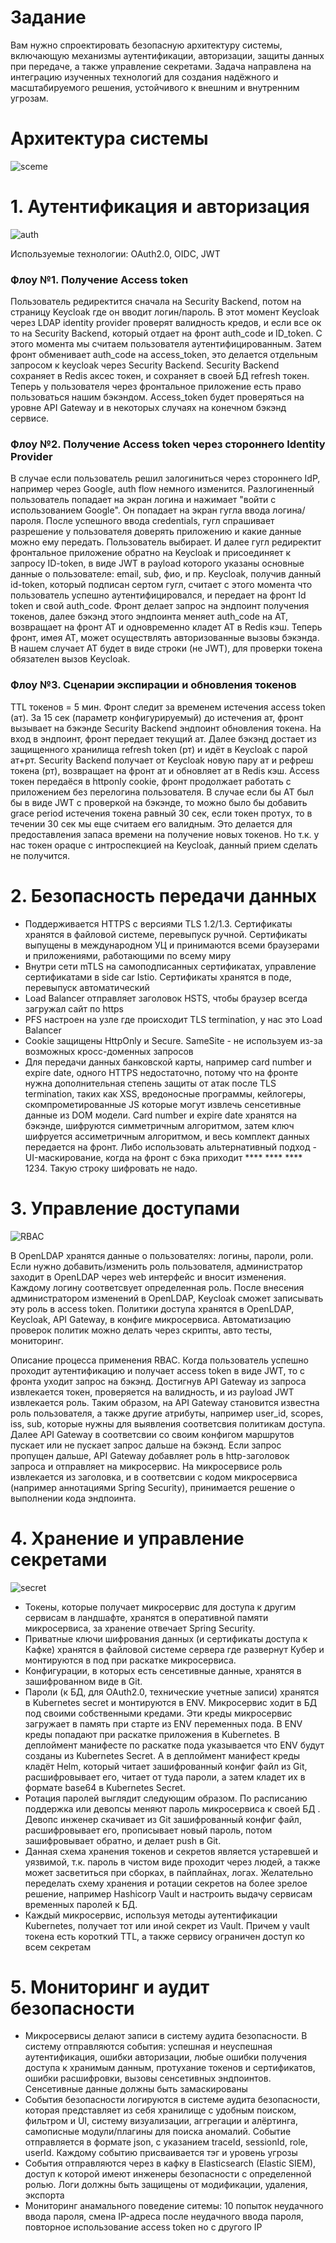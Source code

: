 
# Задание
Вам нужно спроектировать безопасную архитектуру системы, включающую механизмы аутентификации, авторизации, защиты данных при передаче, а также управление секретами. Задача направлена на интеграцию изученных технологий для создания надёжного и масштабируемого решения, устойчивого к внешним и внутренним угрозам.

# Архитектура системы
![sceme](https://github.com/serjteplov/system-design/blob/945ae888a341d7fafaf27dd2ffe0494ebcf34feb/dz5%20-%20security/scheme.jpg)

# 1. Аутентификация и авторизация
![auth](https://github.com/serjteplov/system-design/blob/945ae888a341d7fafaf27dd2ffe0494ebcf34feb/dz5%20-%20security/auth.png)

Используемые технологии: OAuth2.0, OIDC, JWT
### Флоу №1. Получение Access token
Пользователь редиректится сначала на Security Backend, потом на страницу Keycloak где он вводит логин/пароль. В этот момент Keycloak через LDAP identity provider проверят валидность кредов, и если все ок то на Security Backend, который отдает на фронт auth_code и ID_token. С этого момента мы считаем пользователя аутентифицированным. Затем фронт обменивает auth_code на access_token, это делается отдельным запросом к keycloak через Security Backend. Security Backend сохраняет в Redis аксес токен, и сохраняет в своей БД refresh токен. Теперь у пользователя через фронтальное приложение есть право пользоваться нашим бэкэндом. Access_token будет проверяться на уровне API Gateway и в некоторых случаях на конечном бэкэнд сервисе.
### Флоу №2. Получение Access token через стороннего Identity Provider
В случае если пользователь решил залогиниться через стороннего IdP, например через Google, auth flow немного изменится. Разлогиненный пользователь попадает на экран логина и нажимает "войти с использованием Google". Он попадает на экран гугла ввода логина/пароля. После успешного ввода credentials, гугл спрашивает разрешение у пользователя доверять приложению и какие данные можно ему передать. Пользователь выбирает. И далее гугл редиректит фронтальное приложение обратно на Keycloak и присоединяет к запросу ID-token, в виде JWT в payload которого указаны основные данные о пользователе: email, sub, фио, и пр. Keycloak, получив данный id-token, который подписан сертом гугл, считает с этого момента что пользователь успешно аутентифицировался, и передает на фронт Id token и свой auth_code. Фронт делает запрос на эндпоинт получения токенов, далее бэкэнд этого эндпоинта меняет auth_code на AT, возвращает на фронт AT и одновременно кладет AT в Redis кэш. Теперь фронт, имея AT, может осуществлять авторизованные вызовы бэкэнда. В нашем случает AT будет в виде строки (не JWT), для проверки токена обязателен вызов Keycloak.
### Флоу №3. Сценарии экспирации и обновления токенов
TTL токенов = 5 мин. Фронт следит за временем истечения access token (ат). За 15 сек (параметр конфигурируемый) до истечения ат, фронт вызывает на бэкэнде Security Backend эндпоинт обновления токена. На вход в эндпоинт, фронт передает текущий ат. Далее бэкэнд достает из защищенного хранилища refresh token (рт) и идёт в Keycloak с парой ат+рт. Security Backend получает от Keycloak новую пару ат и рефреш токена (рт), возвращает на фронт ат и обновляет ат в Redis кэш. Access токен передаёся в httponly cookie, фронт продолжает работать с приложением без перелогина пользователя.
В случае если бы АТ был бы в виде JWT с проверкой на бэкэнде, то можно было бы добавить grace period истечения токена равный 30 сек, если токен протух, то в течении 30 сек мы еще считаем его валидным. Это делается для предоставления запаса времени на получение новых токенов. Но т.к. у нас токен opaque с интроспекцией на Keycloak, данный прием сделать не получится.

# 2. Безопасность передачи данных
* Поддерживается HTTPS с версиями TLS 1.2/1.3. Сертификаты хранятся в файловой системе, перевыпуск ручной. Сертификаты выпущены в международном УЦ и принимаются всеми браузерами и приложениями, работающими по всему миру
* Внутри сети mTLS на самоподписанных сертификатах, управление сертификатами в side car Istio. Сертификаты хранятся в поде, перевыпуск автоматический
* Load Balancer отправляет заголовок HSTS, чтобы браузер всегда загружал сайт по https
* PFS настроен на узле где происходит TLS termination, у нас это Load Balancer
* Cookie защищены HttpOnly и Secure. SameSite - не используем из-за возможных кросс-доменных запросов
* Для передачи данных банковской карты, например card number и expire date, одного HTTPS недостаточно, потому что на фронте нужна дополнительная степень защиты от атак после TLS termination, таких как XSS, вредоносные программы, кейлогеры, скомпрометированные JS которые могут извлечь сенсетивные данные из DOM модели. Card number и expire date хранятся на бэкэнде, шифруются симметричным алгоритмом, затем ключ шифруется ассиметричным алгоритмом, и весь комплект данных передается на фронт. Либо использовать альтернативный подход - UI-маскирование, когда на фронт с бэка приходит **** **** **** 1234. Такую строку шифровать не надо.

# 3. Управление доступами
![RBAC](https://github.com/serjteplov/system-design/blob/945ae888a341d7fafaf27dd2ffe0494ebcf34feb/dz5%20-%20security/RBAC.png)

В OpenLDAP хранятся данные о пользователях: логины, пароли, роли. Если нужно добавить/изменить роль пользователя, администратор заходит в OpenLDAP через web интерфейс и вносит изменения. Каждому логину соответсвует определенная роль. После внесения администратором изменений в OpenLDAP, Keycloak сможет записывать эту роль в access token. Политики доступа хранятся в OpenLDAP, Keycloak, API Gateway, в конфиге микросервиса. Автоматизацию проверок политик можно делать через скрипты, авто тесты, мониторинг.

Описание процесса применения RBAC. Когда пользователь успешно проходит аутентификацию и получает access token в виде JWT, то с фронта уходит запрос на бэкэнд. Достигнув API Gateway из запроса извлекается токен, проверяется на валидность, и из payload JWT извлекается роль. Таким образом, на API Gateway становится известна роль пользователя, а также другие атрибуты, например user_id, scopes, iss, sub, которые нужны для выявления соответсвия политикам доступа. Далее API Gateway в соответсвии со своим конфигом маршрутов пускает или не пускает запрос дальше на бэкэнд. Если запрос пропущен дальше, API Gateway добавляет роль в http-заголовок запроса и отправляет на микросервис. На микросервисе роль извлекается из заголовка, и в соответсвии с кодом микросервиса (например аннотациями Spring Security), принимается решение о выполнении кода эндпоинта.

# 4. Хранение и управление секретами
![secret](https://github.com/serjteplov/system-design/blob/945ae888a341d7fafaf27dd2ffe0494ebcf34feb/dz5%20-%20security/Secrets.png)

* Токены, которые получает микросервис для доступа к другим сервисам в ландшафте, хранятся в оперативной памяти микросервиса, за хранение отвечает Spring Security.
* Приватные ключи шифрования данных (и сертификаты доступа к Кафке) хранятся в файловой системе сервера где развернут Кубер и монтируются в под при раскатке микросервиса.
* Конфигурации, в которых есть сенсетивные данные, хранятся в зашифрованном виде в Git.
* Пароли (к БД, для OAuth2.0, технические учетные записи) хранятся в Kubernetes secret и монтируются в ENV. Микросервис ходит в БД под своими собственными кредами. Эти креды микросервис загружает в память при старте из ENV переменных пода. В ENV креды попадают при раскатке приложения в Kubernetes. В деплоймент манифесте по раскатке пода указывается что ENV будут созданы из Kubernetes Secret. А в деплоймент манифест креды кладёт Helm, который читает зашифрованный конфиг файл из Git, расшифровывает его, читает от туда пароли, а затем кладет их в формате base64 в Kubernetes Secret.
* Ротация паролей выглядит следующим образом. По расписанию поддержка или девопсы меняют пароль микросервиса к своей БД . Девопс инженер скачивает из Git зашифрованный конфиг файл, расшифровывает его, прописывает новый пароль, потом зашифровывает обратно, и делает push в Git. 
* Данная схема хранения токенов и секретов является устаревшей и уязвимой, т.к. пароль в чистом виде проходит через людей, а также может засветиться при сборках, в пайплайнах, логах. Желательно переделать схему хранения и ротации секретов на более зрелое решение, например Hashicorp Vault и настроить выдачу сервисам временных паролей к БД.
* Каждый микросервис, используя методы аутентификации Kubernetes, получает тот или иной секрет из Vault. Причем у vault токена есть короткий TTL, а также сервису ограничен доступ ко всем секретам


# 5. Мониторинг и аудит безопасности
* Микросервисы делают записи в систему аудита безопасности. В систему отправляются события: успешная и неуспешная аутентификация, ошибки авторизации, любые ошибки получения доступа к хранимым данным, протухание токенов и сертификатов, ошибки расшифровки, вызовы сенсетивных эндпоинтов. Сенсетивные данные должны быть замаскированы
* События безопасности логируются в системе аудита безопасности, которая представляет из себя хранилище с удобным поиском, фильтром и UI, систему визуализации, аггрегации и алёртинга, самописные модули/плагины для поиска аномалий. Событие отправляется в формате json, с указанием traceId, sessionId, role, userId. Каждому событию присваивается тэг и уровень угрозы
* События отправляются через в кафку в Elasticsearch (Elastic SIEM), доступ к которой имеют инженеры безопасности с определенной ролью. Логи должны быть защищены от модификации, удаления, экспорта
* Мониторинг анамального поведение ситемы: 10 попыток неудачного ввода пароля, смена IP-адреса после неудачного ввода пароля, повторное использование access token но с другого IP











